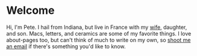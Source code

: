# Welcome

Hi, I'm Pete. I hail from Indiana, but live in France with my [wife](https://lauraschaffner.com), daughter, and son. Macs, letters, and ceramics are some of my favorite things. I love about-pages too, but can't think of much to write on my own, so [shoot me an email](mailto:hello@peteschaffner.com) if there's something you'd like to know.
